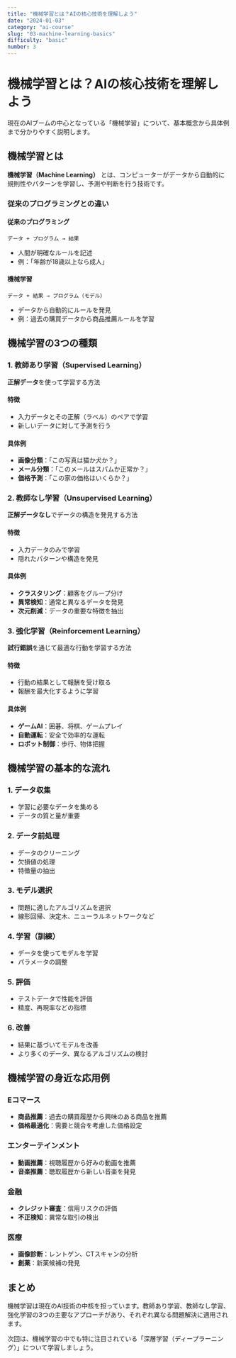```yaml
---
title: "機械学習とは？AIの核心技術を理解しよう"
date: "2024-01-03"
category: "ai-course"
slug: "03-machine-learning-basics"
difficulty: "basic"
number: 3
---
```


# 機械学習とは？AIの核心技術を理解しよう

現在のAIブームの中心となっている「機械学習」について、基本概念から具体例まで分かりやすく説明します。

## 機械学習とは

**機械学習（Machine Learning）** とは、コンピューターがデータから自動的に規則性やパターンを学習し、予測や判断を行う技術です。

### 従来のプログラミングとの違い

#### 従来のプログラミング
```
データ + プログラム → 結果
```
- 人間が明確なルールを記述
- 例：「年齢が18歳以上なら成人」

#### 機械学習
```
データ + 結果 → プログラム（モデル）
```
- データから自動的にルールを発見
- 例：過去の購買データから商品推薦ルールを学習

## 機械学習の3つの種類

### 1. 教師あり学習（Supervised Learning）

**正解データ**を使って学習する方法

#### 特徴
- 入力データとその正解（ラベル）のペアで学習
- 新しいデータに対して予測を行う

#### 具体例
- **画像分類**：「この写真は猫か犬か？」
- **メール分類**：「このメールはスパムか正常か？」
- **価格予測**：「この家の価格はいくらか？」

### 2. 教師なし学習（Unsupervised Learning）

**正解データなし**でデータの構造を発見する方法

#### 特徴
- 入力データのみで学習
- 隠れたパターンや構造を発見

#### 具体例
- **クラスタリング**：顧客をグループ分け
- **異常検知**：通常と異なるデータを発見
- **次元削減**：データの重要な特徴を抽出

### 3. 強化学習（Reinforcement Learning）

**試行錯誤**を通じて最適な行動を学習する方法

#### 特徴
- 行動の結果として報酬を受け取る
- 報酬を最大化するように学習

#### 具体例
- **ゲームAI**：囲碁、将棋、ゲームプレイ
- **自動運転**：安全で効率的な運転
- **ロボット制御**：歩行、物体把握

## 機械学習の基本的な流れ

### 1. データ収集
- 学習に必要なデータを集める
- データの質と量が重要

### 2. データ前処理
- データのクリーニング
- 欠損値の処理
- 特徴量の抽出

### 3. モデル選択
- 問題に適したアルゴリズムを選択
- 線形回帰、決定木、ニューラルネットワークなど

### 4. 学習（訓練）
- データを使ってモデルを学習
- パラメータの調整

### 5. 評価
- テストデータで性能を評価
- 精度、再現率などの指標

### 6. 改善
- 結果に基づいてモデルを改善
- より多くのデータ、異なるアルゴリズムの検討

## 機械学習の身近な応用例

### Eコマース
- **商品推薦**：過去の購買履歴から興味のある商品を推薦
- **価格最適化**：需要と競合を考慮した価格設定

### エンターテインメント
- **動画推薦**：視聴履歴から好みの動画を推薦
- **音楽推薦**：聴取履歴から新しい音楽を発見

### 金融
- **クレジット審査**：信用リスクの評価
- **不正検知**：異常な取引の検出

### 医療
- **画像診断**：レントゲン、CTスキャンの分析
- **創薬**：新薬候補の発見

## まとめ

機械学習は現在のAI技術の中核を担っています。教師あり学習、教師なし学習、強化学習の3つの主要なアプローチがあり、それぞれ異なる問題解決に適用されます。

次回は、機械学習の中でも特に注目されている「深層学習（ディープラーニング）」について学習しましょう。